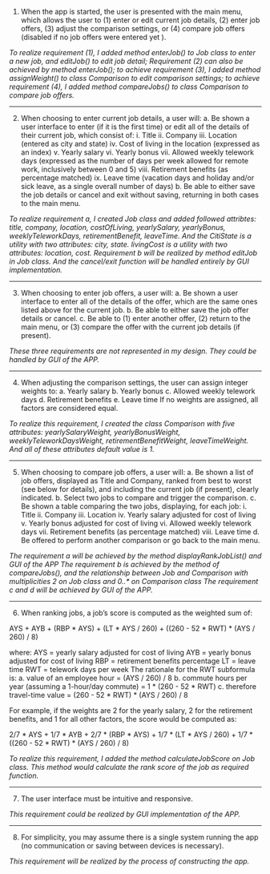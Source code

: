 1.	When the app is started, the user is presented with the main menu, which allows the user to (1) enter or edit current job details, (2) enter job offers, (3) adjust the comparison settings, or (4) compare job offers (disabled if no job offers were entered yet ).  

*To realize requirement (1), I added method enterJob() to Job class to enter a new job, and editJob() to edit job detail; Requirement (2) can also be achieved by method enterJob(); to achieve requirement (3), I added method assignWeight() to class Comparison to edit comparison settings; to achieve requirement (4), I added method compareJobs() to class Comparison to compare job offers.*

----------

2.	When choosing to enter current job details, a user will:
a.	Be shown a user interface to enter (if it is the first time) or edit all of the details of their current job, which consist of:
i.	Title
ii.	Company
iii.	Location (entered as city and state)
iv.	Cost of living in the location (expressed as an index)
v.	Yearly salary
vi.	Yearly bonus
vii.	Allowed weekly telework days (expressed as the number of days per week allowed for remote work, inclusively between 0 and 5)
viii.	Retirement benefits (as percentage matched)
ix.	Leave time (vacation days and holiday and/or sick leave, as a single overall number of days)
b.	Be able to either save the job details or cancel and exit without saving, returning in both cases to the main menu.

*To realize requirement a, I created Job class and added followed attribtes: title, company, location, costOfLiving, yearlySalary, yearlyBonus, weeklyTeleworkDays, retirementBenefit, leaveTime. And the CitiState is a utility with two attributes: city, state. livingCost is a utility with two attributes: location, cost.
Requirement b will be realized by method editJob in Job class. And the cancel/exit function will be handled entirely by GUI implementation.*

----------

3.	When choosing to enter job offers, a user will:
a.	Be shown a user interface to enter all of the details of the offer, which are the same ones listed above for the current job.
b.	Be able to either save the job offer details or cancel.
c.	Be able to (1) enter another offer, (2) return to the main menu, or (3) compare the offer with the current job details (if present).

*These three requirements are not represented in my design. They could be handled by GUI of the APP.*

----------

4.	When adjusting the comparison settings, the user can assign integer weights to:
a.	Yearly salary
b.	Yearly bonus
c.	Allowed weekly telework days
d.	Retirement benefits
e.	Leave time
If no weights are assigned, all factors are considered equal.

*To realize this requirement, I created the class Comparison with five attributes: yearlySalaryWeight, yearlyBonusWeight, weeklyTeleworkDaysWeight, retirementBenefitWeight, leaveTimeWeight. And all of these attributes default value is 1.*

----------

5.	When choosing to compare job offers, a user will:
a.	Be shown a list of job offers, displayed as Title and Company, ranked from best to worst (see below for details), and including the current job (if present), clearly indicated.
b.	Select two jobs to compare and trigger the comparison.
c.	Be shown a table comparing the two jobs, displaying, for each job:
i.	Title
ii.	Company
iii.	Location
iv.	Yearly salary adjusted for cost of living
v.	Yearly bonus adjusted for cost of living
vi.	Allowed weekly telework days
vii.	Retirement benefits (as percentage matched)
viii.	Leave time
d.	Be offered to perform another comparison or go back to the main menu.

*The requirement a will be achieved by the method displayRankJobList() and GUI of the APP
The requirement b is achieved by the method of compareJobs(), and the relationship between Job and Comparison with multiplicities 2 on Job class and 0..\* on Comparison class
The requirement c and d will be achieved by GUI of the APP.*

----------

6.	When ranking jobs, a job’s score is computed as the weighted sum of:

AYS + AYB + (RBP * AYS) + (LT * AYS / 260) + ((260 - 52 * RWT) * (AYS / 260) / 8)

where:
AYS = yearly salary adjusted for cost of living
AYB = yearly bonus adjusted for cost of living
RBP = retirement benefits percentage
LT = leave time
RWT = telework days per week
The rationale for the RWT subformula is:
a.	value of an employee hour = (AYS / 260) / 8
b.	commute hours per year (assuming a 1-hour/day commute) =
1 * (260 - 52 * RWT)
c.	therefore travel-time value = (260 - 52 * RWT) * (AYS / 260) / 8

For example, if the weights are 2 for the yearly salary, 2 for the retirement benefits, and 1 for all other factors, the score would be computed as:

2/7 * AYS + 1/7 * AYB + 2/7 * (RBP * AYS) + 1/7 * (LT * AYS / 260) + 1/7 * ((260 - 52 * RWT) * (AYS / 260) / 8)


*To realize this requirement, I added the method calculateJobScore on Job class. This method would calculate the rank score of the job as required function.*

----------

7.	The user interface must be intuitive and responsive.

*This requirement could be realized by GUI implementation of the APP.*

----------

8.	For simplicity, you may assume there is a single system running the app (no communication or saving between devices is necessary).

*This requirement will be realized by the process of constructing the app.* 

